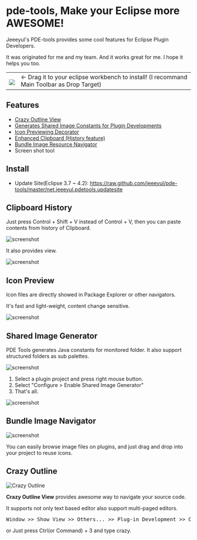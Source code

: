 # pde-tools, Make your Eclipse more AWESOME!

Jeeeyul's PDE-tools provides some cool features for Eclipse Plugin Developers.

It was originated for me and my team. And it works great for me. I hope it helps you too.

<table style="border: none;">
  <tbody>
    <tr style="border:none;">
      <td style="vertical-align: middle; padding-top: 10px; border: none;">
        <a href='http://marketplace.eclipse.org/marketplace-client-intro?mpc_install=367947' title='Drag and drop into a running Eclipse Indigo workspace to install PDE Tools'> 
          <img src='http://marketplace.eclipse.org/misc/installbutton.png'/>
        </a>
      </td>
      <td style="vertical-align: middle; text-align: left; border: none;">
        ← Drag it to your eclipse workbench to install! (I recommand Main Toolbar as Drop Target)
      </td>
    </tr>
  </tbody>
</table>

## Features
* [Crazy Outline View](#crazy-outline)
* [Generates Shared Image Constants for Plugin Developments](#shared-image-generator)
* [Icon Previewing Decorator](#icon-preview)
* [Enhanced Clipboard (History feature)](#clipboard-history)
* [Bundle Image Resource Navigator](#bundle-image-navigator)
* Screen shot tool

## Install
* Update Site(Eclipse 3.7 ~ 4.2): https://raw.github.com/jeeeyul/pde-tools/master/net.jeeeyul.pdetools.updatesite

## Clipboard History
Just press Control + Shift + V instead of Control + V, then you can paste contents from history of Clipboard.

![screenshot](https://raw.github.com/jeeeyul/pde-tools/master/net.jeeeyul.pdetools.resource/clipboard-history-paste.png)

It also provides view.

![screenshot](https://raw.github.com/jeeeyul/pde-tools/master/net.jeeeyul.pdetools.resource/clipboard-history-view.png)


## Icon Preview
Icon files are directly showed in Package Explorer or other navigators.

It's fast and light-weight, content change sensitive.

![screenshot](https://raw.github.com/jeeeyul/pde-tools/master/net.jeeeyul.pdetools.resource/icon-preview.png)

## Shared Image Generator
PDE Tools generates Java constants for monitored folder. It also support structured folders as sub palettes.

![screenshot](https://raw.github.com/jeeeyul/pde-tools/master/net.jeeeyul.pdetools.resource/shared-image-generator.png)

1. Select a plugin project and press right mouse button.
2. Select "Configure > Enable Shared Image Generator"
3. That's all.

![screenshot](https://raw.github.com/jeeeyul/pde-tools/master/net.jeeeyul.pdetools.resource/sig-config.png)


## Bundle Image Navigator

![screenshot](https://raw.github.com/jeeeyul/pde-tools/master/net.jeeeyul.pdetools.resource/bundle-image-navigator.png)

You can easily browse image files on plugins, and just drag and drop into your project to reuse icons.

## Crazy Outline
![Crazy Outline](https://raw.github.com/jeeeyul/pde-tools/master/net.jeeeyul.pdetools.resource/crazy-outline.png)

**Crazy Outline View** provides awesome way to navigate your source code.

It supports not only text based editor also support multi-paged editors.

<pre>
Window >> Show View >> Others... >> Plug-in Development >> Crazy Outline
</pre>
or
Just press Ctrl(or Command) + 3 and type crazy.